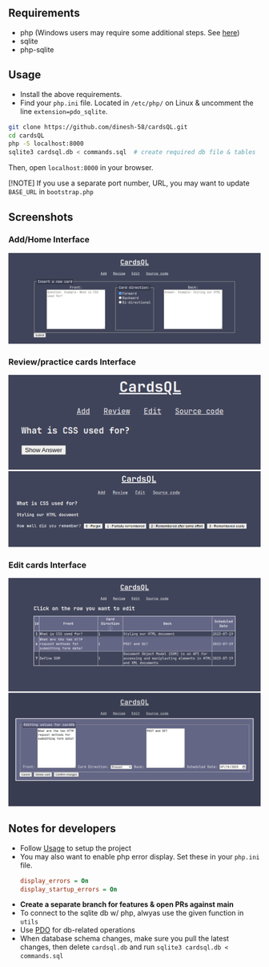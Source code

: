 <!---
Note to self: versions 1.0.0 and before represents state of project before being used for 6th sem project
--->
## Requirements
- php (Windows users may require some additional steps. See [here](https://www.php.net/manual/en/sqlite3.installation.php))
- sqlite
- php-sqlite

## Usage
- Install the above requirements.
- Find your `php.ini` file. Located in `/etc/php/` on Linux &
  uncomment the line `extension=pdo_sqlite`.

``` sh
git clone https://github.com/dinesh-58/cardsQL.git
cd cardsQL
php -S localhost:8000
sqlite3 cardsql.db < commands.sql  # create required db file & tables
```
Then, open `localhost:8000` in your browser.

[!NOTE] If you use a separate port number, URL, you may want to update `BASE_URL` in `bootstrap.php`

## Screenshots
### Add/Home Interface
![](./screenshots/add.png)
### Review/practice cards Interface
![](./screenshots/review-before.png)
![](./screenshots/review-after.png)
### Edit cards Interface
![](./screenshots/edit-before.png)
![](./screenshots/edit-after.png)

## Notes for developers
- Follow [Usage](#Usage) to setup the project
- You may also want to enable php error display. Set these in your `php.ini` file.
  ```ini
  display_errors = On
  display_startup_errors = On
  ```
- **Create a separate branch for features & open PRs against main**
- To connect to the sqlite db w/ php, alwyas use the given function in `utils`
- Use [PDO](https://www.php.net/manual/en/book.pdo.php) for db-related operations
- When database schema changes, make sure you pull the latest changes, then delete `cardsql.db` and run `sqlite3 cardsql.db < commands.sql`
